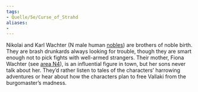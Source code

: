 ```yaml
---
tags:
- Quelle/5e/Curse_of_Strahd
aliases:
- 
---
```

Nikolai and Karl Wachter (N male human [nobles](ddb://monsters/16966)) are brothers of noble birth. They are brash drunkards always looking for trouble, though they are smart enough not to pick fights with well-armed strangers. Their mother, Fiona Wachter (see [area N4](ddb://compendium/cos/the-town-of-vallaki#AreasofVallaki#N4Wachterhaus "area N4")), is an influential figure in town, but her sons never talk about her. They’d rather listen to tales of the characters’ harrowing adventures or hear about how the characters plan to free Vallaki from the burgomaster’s madness.